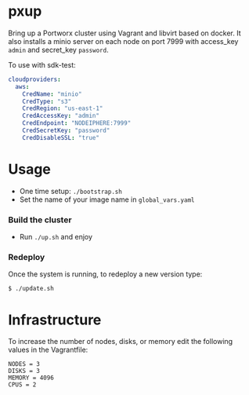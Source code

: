 # pxup

Bring up a Portworx cluster using Vagrant and libvirt based on docker. It also installs a minio server on each
node on port 7999 with access_key `admin` and secret_key `password`.

To use with sdk-test:

```yaml
cloudproviders:
  aws:
    CredName: "minio"
    CredType: "s3"
    CredRegion: "us-east-1"
    CredAccessKey: "admin"
    CredEndpoint: "NODEIPHERE:7999"
    CredSecretKey: "password"
    CredDisableSSL: "true"
```

# Usage

* One time setup: `./bootstrap.sh`
* Set the name of your image name in `global_vars.yaml`

### Build the cluster

* Run `./up.sh` and enjoy

### Redeploy

Once the system is running, to redeploy a new version type:

```
$ ./update.sh
```

# Infrastructure

To increase the number of nodes, disks, or memory edit the following values
in the Vagrantfile:

```
NODES = 3
DISKS = 3
MEMORY = 4096
CPUS = 2
```

